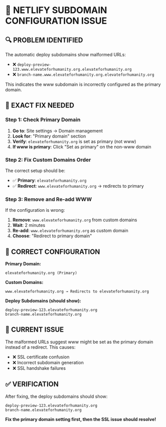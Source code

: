# 🚨 NETLIFY SUBDOMAIN CONFIGURATION ISSUE

## 🔍 **PROBLEM IDENTIFIED**
The automatic deploy subdomains show malformed URLs:
- ❌ `deploy-preview-123.www.elevateforhumanity.org.elevateforhumanity.org`
- ❌ `branch-name.www.elevateforhumanity.org.elevateforhumanity.org`

This indicates the www subdomain is incorrectly configured as the primary domain.

## 🎯 **EXACT FIX NEEDED**

### **Step 1: Check Primary Domain**
1. **Go to**: Site settings → Domain management
2. **Look for**: "Primary domain" section
3. **Verify**: `elevateforhumanity.org` is set as primary (not www)
4. **If www is primary**: Click "Set as primary" on the non-www domain

### **Step 2: Fix Custom Domains Order**
The correct setup should be:
- ✅ **Primary**: `elevateforhumanity.org`
- ✅ **Redirect**: `www.elevateforhumanity.org` → redirects to primary

### **Step 3: Remove and Re-add WWW**
If the configuration is wrong:
1. **Remove**: `www.elevateforhumanity.org` from custom domains
2. **Wait**: 2 minutes
3. **Re-add**: `www.elevateforhumanity.org` as custom domain
4. **Choose**: "Redirect to primary domain"

## 🔧 **CORRECT CONFIGURATION**

**Primary Domain:**
```
elevateforhumanity.org (Primary)
```

**Custom Domains:**
```
www.elevateforhumanity.org → Redirects to elevateforhumanity.org
```

**Deploy Subdomains (should show):**
```
deploy-preview-123.elevateforhumanity.org
branch-name.elevateforhumanity.org
```

## 🚨 **CURRENT ISSUE**
The malformed URLs suggest www might be set as the primary domain instead of a redirect. This causes:
- ❌ SSL certificate confusion
- ❌ Incorrect subdomain generation
- ❌ SSL handshake failures

## ✅ **VERIFICATION**
After fixing, the deploy subdomains should show:
```
deploy-preview-123.elevateforhumanity.org
branch-name.elevateforhumanity.org
```

**Fix the primary domain setting first, then the SSL issue should resolve!**